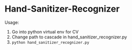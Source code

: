 # Hand-Sanitizer-Recognizer

Usage: 

1. Go into python virtual env for CV
2. Change path to cascade in hand_sanitizer_recognizer.py 
3. `python hand_sanitizer_recognizer.py`
